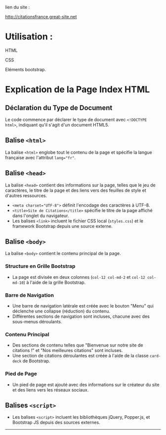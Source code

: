 lien du site :

http://citationsfrance.great-site.net


# Utilisation :

HTML

CSS

Eléments bootstrap.

# Explication de la Page Index HTML

## Déclaration du Type de Document
Le code commence par déclarer le type de document avec `<!DOCTYPE html>`, indiquant qu'il s'agit d'un document HTML5.

## Balise `<html>`
La balise `<html>` englobe tout le contenu de la page et spécifie la langue française avec l'attribut `lang="fr"`.

## Balise `<head>`
La balise `<head>` contient des informations sur la page, telles que le jeu de caractères, le titre de la page et des liens vers des feuilles de style et d'autres ressources.

- `<meta charset="UTF-8">` définit l'encodage des caractères à UTF-8.
- `<title>Site de Citations</title>` spécifie le titre de la page affiché dans l'onglet du navigateur.
- Les balises `<link>` incluent le fichier CSS local (`styles.css`) et le framework Bootstrap depuis une source externe.

## Balise `<body>`
La balise `<body>` contient le contenu principal de la page.

### Structure en Grille Bootstrap
- La page est divisée en deux colonnes (`col-12 col-md-2` et `col-12 col-md-10`) à l'aide de la grille Bootstrap.

### Barre de Navigation
- Une barre de navigation latérale est créée avec le bouton "Menu" qui déclenche une collapse (réduction) du contenu.
- Différentes sections de navigation sont incluses, chacune avec des sous-menus déroulants.

### Contenu Principal
- Des sections de contenu telles que "Bienvenue sur notre site de citations !" et "Nos meilleures citations" sont incluses.
- Une section de citations déroulantes est créée à l'aide de la classe `card-deck` de Bootstrap.

### Pied de Page
- Un pied de page est ajouté avec des informations sur le créateur du site et des liens vers les réseaux sociaux.

## Balises `<script>`
- Les balises `<script>` incluent les bibliothèques jQuery, Popper.js, et Bootstrap JS depuis des sources externes.

---

